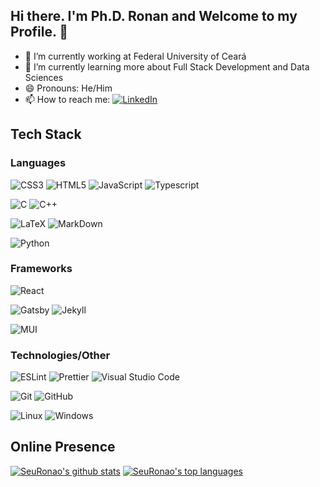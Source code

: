 ## Hi there. I'm Ph.D. Ronan and Welcome to my Profile. 👋

- 🔭 I’m currently working at Federal University of Ceará
- 🌱 I’m currently learning more about Full Stack Development and Data Sciences
- 😄 Pronouns: He/Him
- 📫 How to reach me: [![LinkedIn](https://img.shields.io/badge/LinkedIn-0077B5?style=for-the-badge&logo=linkedin&logoColor=white)](www.linkedin.com/in/ronan-soares)

## Tech Stack

### Languages

![CSS3](https://img.shields.io/badge/CSS3-1572B6?style=for-the-badge&logo=css3&logoColor=white)
![HTML5](https://img.shields.io/badge/HTML5-E34F26?style=for-the-badge&logo=html5&logoColor=white)
![JavaScript](https://img.shields.io/badge/javascript-%23323330.svg?style=for-the-badge&logo=javascript&logoColor=%23F7DF1E)
![Typescript](https://img.shields.io/badge/TypeScript-007ACC?style=for-the-badge&logo=typescript&logoColor=white)

![C](https://img.shields.io/badge/C-00599C?style=for-the-badge&logo=c&logoColor=white)
![C++](https://img.shields.io/badge/C%2B%2B-00599C?style=for-the-badge&logo=c%2B%2B&logoColor=white)

![LaTeX](https://img.shields.io/badge/LaTeX-47A141?style=for-the-badge&logo=LaTeX&logoColor=white)
![MarkDown](https://img.shields.io/badge/Markdown-000000?style=for-the-badge&logo=markdown&logoColor=wh)

![Python](https://img.shields.io/badge/Python-FFD43B?style=for-the-badge&logo=python&logoColor=darkgreen)

### Frameworks

![React](https://img.shields.io/badge/React-20232A?style=for-the-badge&logo=react&logoColor=61DAFB)

![Gatsby](https://img.shields.io/badge/Gatsby-663399?style=for-the-badge&logo=gatsby&logoColor=white)
![Jekyll](https://img.shields.io/badge/Jekyll-CC0000?style=for-the-badge&logo=Jekyll&logoColor=white)

![MUI](https://img.shields.io/badge/MUI-%230081CB.svg?style=for-the-badge&logo=mui&logoColor=white)

### Technologies/Other

![ESLint](https://img.shields.io/badge/ESLint-4B3263?style=for-the-badge&logo=eslint&logoColor=white)
![Prettier](https://img.shields.io/badge/prettier-1A2C34?style=for-the-badge&logo=prettier&logoColor=F7BA3E)
![Visual Studio Code](https://img.shields.io/badge/Visual%20Studio%20Code-0078d7.svg?style=for-the-badge&logo=visual-studio-code&logoColor=white)

![Git](https://img.shields.io/badge/git-%23F05033.svg?style=for-the-badge&logo=git&logoColor=white)
![GitHub](https://img.shields.io/badge/github-%23121011.svg?style=for-the-badge&logo=github&logoColor=white)

![Linux](https://img.shields.io/badge/Linux-FCC624?style=for-the-badge&logo=linux&logoColor=black)
![Windows](https://img.shields.io/badge/Windows-0078D6?style=for-the-badge&logo=windows&logoColor=white)

## Online Presence

[![SeuRonao's github stats](https://github-readme-stats.vercel.app/api?username=SeuRonao&theme=blue-green)](https://github.com/anuraghazra/github-readme-stats)
[![SeuRonao's top languages](https://github-readme-stats.vercel.app/api/top-langs/?username=SeuRonao&theme=blue-green)](https://github.com/anuraghazra/github-readme-stats)
